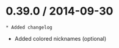 
0.39.0 / 2014-09-30
===================

	* Added changelog
  * Added colored nicknames (optional)

